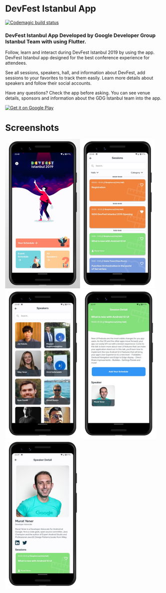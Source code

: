 # DevFest Istanbul App

[![Codemagic build status](https://api.codemagic.io/apps/5dcdeb195b37710010396699/5dcdeb195b37710010396698/status_badge.svg)](https://codemagic.io/apps/5dcdeb195b37710010396699/5dcdeb195b37710010396698/latest_build)

### DevFest Istanbul App Developed by Google Developer Group Istanbul Team with using Flutter.

Follow, learn and interact during DevFest Istanbul 2019 by using the app. DevFest Istanbul app designed for the best conference experience for attendees. 

See all sessions, speakers, hall, and information about DevFest, add sessions to your favorites to track them easily. Learn more details about speakers and follow their social accounts. 

Have any questions? Check the app before asking. You can see venue details, sponsors and information about the GDG Istanbul team into the app. 

<a href='https://play.google.com/store/apps/details?id=com.devfestistanbul.devfest19'><img alt='Get it on Google Play' src='https://play.google.com/intl/en_us/badges/images/generic/en_badge_web_generic.png' height=90px/></a>


# Screenshots

<img height="480px" src="assets/1.jpeg"><img height="480px" src="assets/2.jpeg"><img height="480px" src="assets/3.jpeg"> <img height="480px" src="assets/4.jpeg"> <img height="480px" src="assets/5.jpeg">
